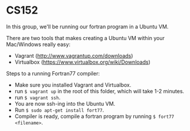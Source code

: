 CS152
=====

In this group, we'll be running our fortran program in a Ubuntu VM.

There are two tools that makes creating a Ubuntu VM within your Mac/Windows really easy:
- Vagrant (http://www.vagrantup.com/downloads)
- Virtualbox (https://www.virtualbox.org/wiki/Downloads)

Steps to a running Fortran77 compiler:

- Make sure you installed Vagrant and Virtualbox.
- run `$ vagrant up` in the root of this folder, which will take 1-2 minutes. 
- run `$ vagrant ssh`.
- You are now ssh-ing into the Ubuntu VM.
- Run `$ sudo apt-get install fort77`.
- Compiler is ready, compile a fortran program by running `$ fort77 <filename>`.
